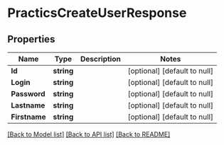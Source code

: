 # PracticsCreateUserResponse

## Properties
Name | Type | Description | Notes
------------ | ------------- | ------------- | -------------
**Id** | **string** |  | [optional] [default to null]
**Login** | **string** |  | [optional] [default to null]
**Password** | **string** |  | [optional] [default to null]
**Lastname** | **string** |  | [optional] [default to null]
**Firstname** | **string** |  | [optional] [default to null]

[[Back to Model list]](../README.md#documentation-for-models) [[Back to API list]](../README.md#documentation-for-api-endpoints) [[Back to README]](../README.md)


